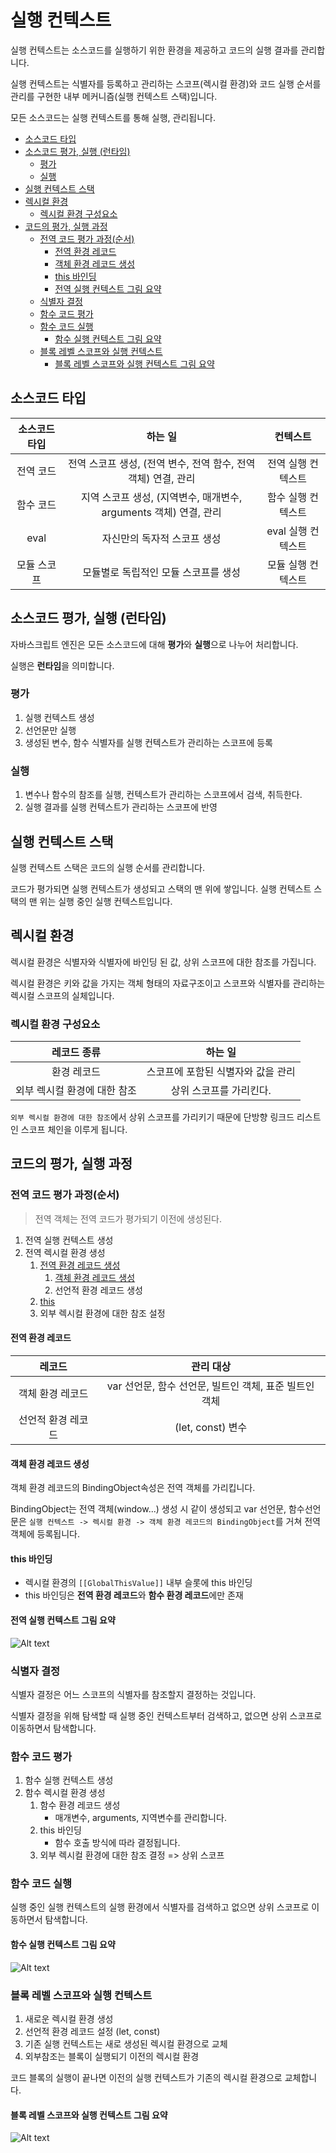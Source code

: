 # 실행 컨텍스트 <!-- omit in toc -->

실행 컨텍스트는 소스코드를 실행하기 위한 환경을 제공하고 코드의 실행 결과를 관리합니다.

실행 컨텍스트는 식별자를 등록하고 관리하는 스코프(렉시컬 환경)와 코드 실행 순서를 관리를 구현한 내부 메커니즘(실행 컨텍스트 스택)입니다.

모든 소스코드는 실행 컨텍스트를 통해 실행, 관리됩니다.

- [소스코드 타입](#소스코드-타입)
- [소스코드 평가, 실행 (런타임)](#소스코드-평가-실행-런타임)
  - [평가](#평가)
  - [실행](#실행)
- [실행 컨텍스트 스택](#실행-컨텍스트-스택)
- [렉시컬 환경](#렉시컬-환경)
  - [렉시컬 환경 구성요소](#렉시컬-환경-구성요소)
- [코드의 평가, 실행 과정](#코드의-평가-실행-과정)
  - [전역 코드 평가 과정(순서)](#전역-코드-평가-과정순서)
    - [전역 환경 레코드](#전역-환경-레코드)
    - [객체 환경 레코드 생성](#객체-환경-레코드-생성)
    - [this 바인딩](#this-바인딩)
    - [전역 실행 컨텍스트 그림 요약](#전역-실행-컨텍스트-그림-요약)
  - [식별자 결정](#식별자-결정)
  - [함수 코드 평가](#함수-코드-평가)
  - [함수 코드 실행](#함수-코드-실행)
    - [함수 실행 컨텍스트 그림 요약](#함수-실행-컨텍스트-그림-요약)
  - [블록 레벨 스코프와 실행 컨텍스트](#블록-레벨-스코프와-실행-컨텍스트)
    - [블록 레벨 스코프와 실행 컨텍스트 그림 요약](#블록-레벨-스코프와-실행-컨텍스트-그림-요약)


## 소스코드 타입

| 소스코드 타입 |                             하는 일                              |      컨텍스트      |
| :-----------: | :--------------------------------------------------------------: | :----------------: |
|   전역 코드    |  전역 스코프 생성, (전역 변수, 전역 함수, 전역 객체) 연결, 관리  | 전역 실행 컨텍스트 |
|   함수 코드    | 지역 스코프 생성, (지역변수, 매개변수, arguments 객체) 연결, 관리 | 함수 실행 컨텍스트 |
|     eval      |                   자신만의 독자적 스코프 생성                    | eval 실행 컨텍스트 |
|  모듈 스코프  |               모듈별로 독립적인 모듈 스코프를 생성               | 모듈 실행 컨텍스트 |

## 소스코드 평가, 실행 (런타임)

자바스크립트 엔진은 모든 소스코드에 대해 **평가**와 **실행**으로 나누어 처리합니다.

실행은 **런타임**을 의미합니다.

### 평가

1. 실행 컨텍스트 생성
2. 선언문만 실행
3. 생성된 변수, 함수 식별자를 실행 컨텍스트가 관리하는 스코프에 등록

### 실행

1. 변수나 함수의 참조를 실행, 컨텍스트가 관리하는 스코프에서 검색, 취득한다.
2. 실행 결과를 실행 컨텍스트가 관리하는 스코프에 반영

## 실행 컨텍스트 스택

실행 컨텍스트 스택은 코드의 실행 순서를 관리합니다.

코드가 평가되면 실행 컨텍스트가 생성되고 스택의 맨 위에 쌓입니다. 실행 컨텍스트 스택의 맨 위는 실행 중인 실행 컨텍스트입니다.

## 렉시컬 환경

렉시컬 환경은 식별자와 식별자에 바인딩 된 값, 상위 스코프에 대한 참조를 가집니다.

렉시컬 환경은 키와 값을 가지는 객체 형태의 자료구조이고 스코프와 식별자를 관리하는 렉시컬 스코프의 실체입니다.

### 렉시컬 환경 구성요소

|         레코드 종류          |              하는 일               |
| :--------------------------: | :--------------------------------: |
|         환경 레코드          | 스코프에 포함된 식별자와 값을 관리 |
| 외부 렉시컬 환경에 대한 참조 |      상위 스코프를 가리킨다.       |

`외부 렉시컬 환경에 대한 참조`에서 상위 스코프를 가리키기 때문에 단방향 링크드 리스트인 스코프 체인을 이루게 됩니다.

## 코드의 평가, 실행 과정

### 전역 코드 평가 과정(순서)

> 전역 객체는 전역 코드가 평가되기 이전에 생성된다.

1. 전역 실행 컨텍스트 생성
2. 전역 렉시컬 환경 생성
   1. [전역 환경 레코드 생성](#전역-환경-레코드)
      1. [객체 환경 레코드 생성](#객체-환경-레코드-생성)
      2. 선언적 환경 레코드 생성
   2. [this](#this-바인딩)
   3. 외부 렉시컬 환경에 대한 참조 설정

#### 전역 환경 레코드

|       레코드       |                        관리 대상                        |
| :----------------: | :----------------------------------------------------: |
|   객체 환경 레코드   | var 선언문, 함수 선언문, 빌트인 객체, 표준 빌트인 객체 |
| 선언적 환경 레코드 |                 (let, const) 변수               |

#### 객체 환경 레코드 생성

객체 환경 레코드의 BindingObject속성은 전역 객체를 가리킵니다.

BindingObject는 전역 객체(window...) 생성 시 같이 생성되고 var 선언문, 함수선언문은 `실행 컨텍스트 -> 렉시컬 환경 -> 객체 환경 레코드의 BindingObject`를 거쳐 전역 객체에 등록됩니다.

#### this 바인딩

- 렉시컬 환경의 `[[GlobalThisValue]]` 내부 슬롯에 this 바인딩
- this 바인딩은 **전역 환경 레코드**와 **함수 환경 레코드**에만 존재

#### 전역 실행 컨텍스트 그림 요약

![Alt text](<실행 컨텍스트/global-excute-context.drawio.svg>)

### 식별자 결정

식별자 결정은 어느 스코프의 식별자를 참조할지 결정하는 것입니다.

식별자 결정을 위해 탐색할 때 실행 중인 컨텍스트부터 검색하고, 없으면 상위 스코프로 이동하면서 탐색합니다.

### 함수 코드 평가

1. 함수 실행 컨텍스트 생성
2. 함수 렉시컬 환경 생성
   1. 함수 환경 레코드 생성
      - 매개변수, arguments, 지역변수를 관리합니다.
   2. this 바인딩
      - 함수 호출 방식에 따라 결정됩니다.
   3. 외부 렉시컬 환경에 대한 참조 결정 => 상위 스코프

### 함수 코드 실행

실행 중인 실행 컨텍스트의 실행 환경에서 식별자를 검색하고 없으면 상위 스코프로 이동하면서 탐색합니다.

#### 함수 실행 컨텍스트 그림 요약

![Alt text](<실행 컨텍스트/function-conetext.drawio.svg>)

### 블록 레벨 스코프와 실행 컨텍스트

1. 새로운 렉시컬 환경 생성
2. 선언적 환경 레코드 설정 (let, const)
3. 기존 실행 컨텍스트는 새로 생성된 렉시컬 환경으로 교체
4. 외부참조는 블록이 실행되기 이전의 렉시컬 환경

코드 블록의 실행이 끝나면 이전의 실행 컨텍스트가 기존의 렉시컬 환경으로 교체합니다.

#### 블록 레벨 스코프와 실행 컨텍스트 그림 요약

![Alt text](<실행 컨텍스트/block-level-scope.drawio.svg>)
